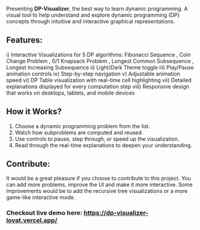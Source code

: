 Presenting **DP-Visualizer**, the best way to learn dynamic programming. A visual tool to help understand and explore dynamic programming (DP) concepts through intuitive and interactive graphical representations.

## Features:
i) Interactive Visualizations for 5 DP algorithms: Fibonacci Sequence , Coin Change Problem , 0/1 Knapsack Problem , Longest Common Subsequence , Longest 
   Increasing Subsequence
ii) Light/Dark Theme toggle
iii) Play/Pause animation controls
iv) Step-by-step navigation
v)  Adjustable animation speed
vi) DP Table visualization with real-time cell highlighting
vii) Detailed explanations displayed for every computation step
viii) Responsive design that works on desktops, tablets, and mobile devices

## How it Works? 
1) Choose a dynamic programming problem from the list.
2) Watch how subproblems are computed and reused.
3) Use controls to pause, step through, or speed up the visualization.
4) Read through the real-time explanations to deepen your understanding.

## Contribute:
It would be a great pleasure if you choose to contribute to this project. You can add more problems, improve the UI and make it more interactive. Some improvements would be to add the recursive tree visualizations or a more game-like interactive mode.


### Checkout live demo here: https://dp-visualizer-lovat.vercel.app/
